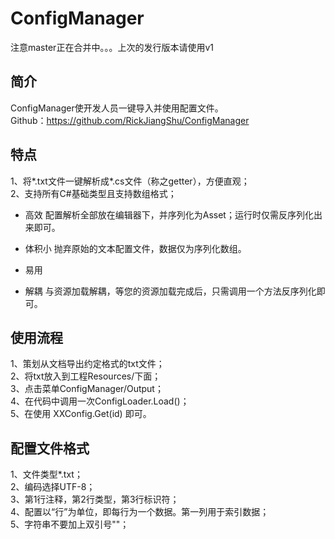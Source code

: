 # ConfigManager
注意master正在合并中。。。上次的发行版本请使用v1

## 简介
ConfigManager使开发人员一键导入并使用配置文件。<br>
Github：https://github.com/RickJiangShu/ConfigManager<br>

## 特点
1、将*.txt文件一键解析成*.cs文件（称之getter），方便直观；<br>
2、支持所有C#基础类型且支持数组格式；


* 高效
配置解析全部放在编辑器下，并序列化为Asset；运行时仅需反序列化出来即可。

* 体积小
抛弃原始的文本配置文件，数据仅为序列化数组。

* 易用


* 解耦
与资源加载解耦，等您的资源加载完成后，只需调用一个方法反序列化即可。


## 使用流程
1、策划从文档导出约定格式的txt文件；<br>
2、将txt放入到工程Resources/下面；<br>
3、点击菜单ConfigManager/Output；<br>
4、在代码中调用一次ConfigLoader.Load()；<br>
5、在使用 XXConfig.Get(id) 即可。<br>

## 配置文件格式
1、文件类型*.txt；<br>
2、编码选择UTF-8；<br>
3、第1行注释，第2行类型，第3行标识符；<br>
4、配置以“行”为单位，即每行为一个数据。第一列用于索引数据；<br>
5、字符串不要加上双引号""；<br>


